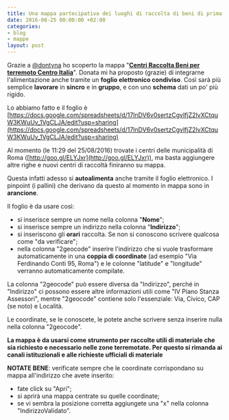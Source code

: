 ```yaml
---
title: Una mappa partecipativa dei luoghi di raccolta di beni di prima necessità
date: 2016-08-25 00:00:00 +02:00
categories:
- blog
- mappe
layout: post
---
```


Grazie a [@dontyna](https://twitter.com/dontyna) ho scoperto la mappa "**[Centri Raccolta Beni per terremoto Centro Italia](http://umap.openstreetmap.fr/en/map/centri-raccolta-beni-per-terremoto-centro-italia_99556)**". Donata mi ha proposto (grazie) di integrarne l'alimentazione anche tramite un **foglio elettronico condiviso**.
Così sarà più semplice **lavorare** in **sincro** e in **gruppo**, e con uno **schema** dati un po' più rigido.

Lo abbiamo fatto e il foglio è [https://docs.google.com/spreadsheets/d/17lnDV6v0sertzCgvIfjZ2lvXCtquW3KWuUv_1VgCLJA/edit?usp=sharing](https://docs.google.com/spreadsheets/d/17lnDV6v0sertzCgvIfjZ2lvXCtquW3KWuUv_1VgCLJA/edit?usp=sharing)

Al momento (le 11:29 del 25/08/2016) trovate i centri delle municipalità di Roma ([http://goo.gl/ELYJxr](http://goo.gl/ELYJxr)), ma basta aggiungere altre righe e nuovi centri di raccoltà finiranno su mappa.

Questa infatti adesso si **autoalimenta** anche tramite il foglio elettronico. I pinpoint (i pallini) che derivano da questo al momento in mappa sono in **arancione**.

Il foglio è da usare così:

- si inserisce sempre un nome nella colonna "**Nome**";
- si inserisce sempre un indirizzo nella colonna "**Indirizzo**";
- si inseriscono gli **orari** raccolta. Se non si conoscono scrivere qualcosa come "da verificare";
- nella colonna "2geocode" inserire l'indirizzo che si vuole trasformare automaticamente in una **coppia di coordinate** (ad esempio "Via Ferdinando Conti 95, Roma") e le colonne "latitude" e "longitude" verranno automaticamente compilate.

La colonna "2geocode" può essere diversa da "Indirizzo", perché in "Indirizzo" ci possono essere altre informazioni utili come "IV Piano Stanza Assessori", mentre "2geocode" contiene solo l'essenziale: Via, Civico, CAP (se noto) e Località.

Le coordinate, se le conoscete, le potete anche scrivere senza inserire nulla nella colonna "2geocode".

**La mappa è da usarsi come strumento per raccolte utili di materiale che sia richiesto e necessario nelle zone terremotate. Per questo si rimanda ai canali istituzionali e alle richieste ufficiali di materiale**

**NOTATE BENE**: verificate sempre che le coordinate corrispondano su mappa all'indirizzo che avete inserito:

- fate click su "Apri";
- si aprirà una mappa centrate su quelle coordinate;
- se vi sembra la posizione corretta aggiungete una "x" nella colonna "IndirizzoValidato".
